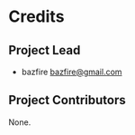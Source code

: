 Credits
=======

Project Lead
----------------

* bazfire <bazfire@gmail.com>

Project Contributors
------------

None.
